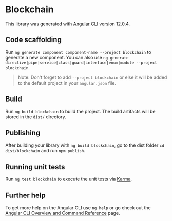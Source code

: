 # Blockchain

This library was generated with [Angular CLI](https://github.com/angular/angular-cli) version 12.0.4.

## Code scaffolding

Run `ng generate component component-name --project blockchain` to generate a new component. You can also use `ng generate directive|pipe|service|class|guard|interface|enum|module --project blockchain`.
> Note: Don't forget to add `--project blockchain` or else it will be added to the default project in your `angular.json` file. 

## Build

Run `ng build blockchain` to build the project. The build artifacts will be stored in the `dist/` directory.

## Publishing

After building your library with `ng build blockchain`, go to the dist folder `cd dist/blockchain` and run `npm publish`.

## Running unit tests

Run `ng test blockchain` to execute the unit tests via [Karma](https://karma-runner.github.io).

## Further help

To get more help on the Angular CLI use `ng help` or go check out the [Angular CLI Overview and Command Reference](https://angular.io/cli) page.
